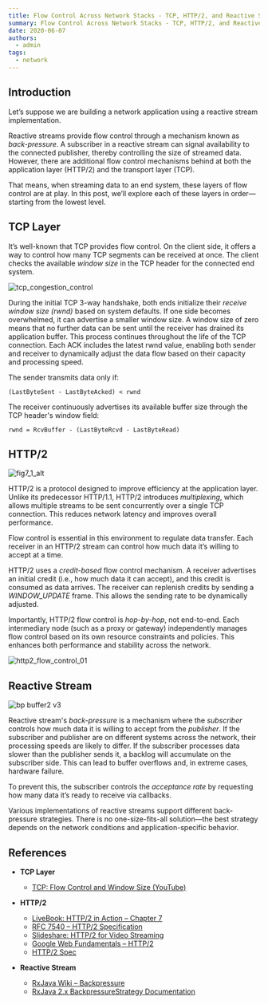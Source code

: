 ```yaml
---
title: Flow Control Across Network Stacks - TCP, HTTP/2, and Reactive Streams
summary: Flow Control Across Network Stacks - TCP, HTTP/2, and Reactive Streams
date: 2020-06-07
authors:
  - admin
tags:
  - network
---
```


## Introduction

Let’s suppose we are building a network application using a reactive stream implementation. 

Reactive streams provide flow control through a mechanism known as *back-pressure*. A subscriber in a reactive stream can signal availability to the connected publisher, thereby controlling the size of streamed data. However, there are additional flow control mechanisms behind at both the application layer (HTTP/2) and the transport layer (TCP).

That means, when streaming data to an end system, these layers of flow control are at play. In this post, we’ll explore each of these layers in order—starting from the lowest level.

## TCP Layer

It’s well-known that TCP provides flow control. On the client side, it offers a way to control how many TCP segments can be received at once. The client checks the available *window size* in the TCP header for the connected end system.

![tcp\_congestion\_control](https://github.com/taehyeok-jang/taehyeok-jang.github.io_legacy/assets/31732943/a92b360a-2a28-4636-9213-c84b077e37bf)

During the initial TCP 3-way handshake, both ends initialize their *receive window size (rwnd)* based on system defaults. If one side becomes overwhelmed, it can advertise a smaller window size. A window size of zero means that no further data can be sent until the receiver has drained its application buffer. This process continues throughout the life of the TCP connection. Each ACK includes the latest rwnd value, enabling both sender and receiver to dynamically adjust the data flow based on their capacity and processing speed.

The sender transmits data only if:

```
(LastByteSent - LastByteAcked) < rwnd
```

The receiver continuously advertises its available buffer size through the TCP header's window field:

```
rwnd = RcvBuffer - (LastByteRcvd - LastByteRead)
```

## HTTP/2

![fig7\_1\_alt](https://github.com/taehyeok-jang/taehyeok-jang.github.io/assets/31732943/d997c815-2f95-48c0-856f-688e927718cc)

HTTP/2 is a protocol designed to improve efficiency at the application layer. Unlike its predecessor HTTP/1.1, HTTP/2 introduces *multiplexing*, which allows multiple streams to be sent concurrently over a single TCP connection. This reduces network latency and improves overall performance.

Flow control is essential in this environment to regulate data transfer. Each receiver in an HTTP/2 stream can control how much data it’s willing to accept at a time.

HTTP/2 uses a *credit-based* flow control mechanism. A receiver advertises an initial credit (i.e., how much data it can accept), and this credit is consumed as data arrives. The receiver can replenish credits by sending a *WINDOW_UPDATE* frame. This allows the sending rate to be dynamically adjusted.

Importantly, HTTP/2 flow control is *hop-by-hop*, not end-to-end. Each intermediary node (such as a proxy or gateway) independently manages flow control based on its own resource constraints and policies. This enhances both performance and stability across the network.

<img src="https://github.com/taehyeok-jang/taehyeok-jang.github.io_legacy/assets/31732943/43174293-f4ff-49a6-b0da-e7f6eb097e10" alt="http2_flow_control_01"/>

## Reactive Stream

![bp buffer2 v3](https://github.com/taehyeok-jang/taehyeok-jang.github.io_legacy/assets/31732943/95bca026-205c-44bf-a79d-2502c1a86386)

Reactive stream's *back-pressure* is a mechanism where the *subscriber* controls how much data it is willing to accept from the *publisher*. If the subscriber and publisher are on different systems across the network, their processing speeds are likely to differ. If the subscriber processes data slower than the publisher sends it, a backlog will accumulate on the subscriber side. This can lead to buffer overflows and, in extreme cases, hardware failure.

To prevent this, the subscriber controls the *acceptance rate* by requesting how many data it’s ready to receive via callbacks.

Various implementations of reactive streams support different back-pressure strategies. There is no one-size-fits-all solution—the best strategy depends on the network conditions and application-specific behavior.

## References

* **TCP Layer**

  * [TCP: Flow Control and Window Size (YouTube)](https://www.youtube.com/watch?app=desktop&v=4l2_BCr-bhw)

* **HTTP/2**
  * [LiveBook: HTTP/2 in Action – Chapter 7](https://livebook.manning.com/book/http2-in-action/chapter-7/61)
  * [RFC 7540 – HTTP/2 Specification](https://datatracker.ietf.org/doc/html/rfc7540)
  * [Slideshare: HTTP/2 for Video Streaming](https://www.slideshare.net/Enbac29/http2-standard-for-video-streaming)
  * [Google Web Fundamentals – HTTP/2](https://developers.google.com/web/fundamentals/performance/http2)
  * [HTTP/2 Spec](https://http2.github.io/http2-spec/)

* **Reactive Stream**
  * [RxJava Wiki – Backpressure](https://github.com/ReactiveX/RxJava/wiki/Backpressure)
  * [RxJava 2.x BackpressureStrategy Documentation](http://reactivex.io/RxJava/2.x/javadoc/io/reactivex/BackpressureStrategy.html)


